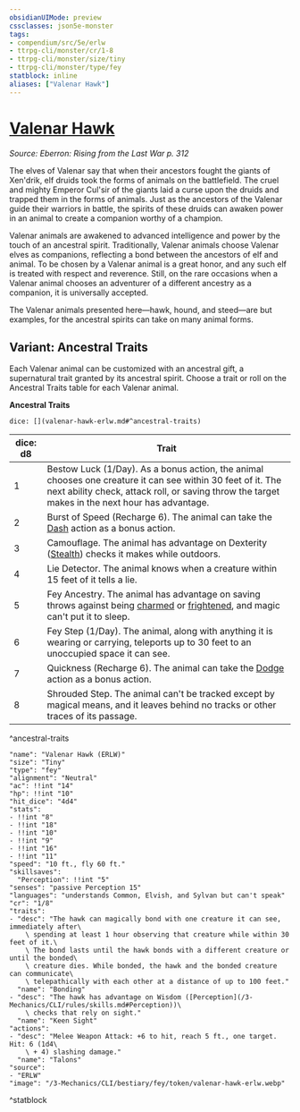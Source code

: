 ```yaml
---
obsidianUIMode: preview
cssclasses: json5e-monster
tags:
- compendium/src/5e/erlw
- ttrpg-cli/monster/cr/1-8
- ttrpg-cli/monster/size/tiny
- ttrpg-cli/monster/type/fey
statblock: inline
aliases: ["Valenar Hawk"]
---
```

# [Valenar Hawk](3-Mechanics\CLI\bestiary\fey/valenar-hawk-erlw.md)
*Source: Eberron: Rising from the Last War p. 312*  

The elves of Valenar say that when their ancestors fought the giants of Xen'drik, elf druids took the forms of animals on the battlefield. The cruel and mighty Emperor Cul'sir of the giants laid a curse upon the druids and trapped them in the forms of animals. Just as the ancestors of the Valenar guide their warriors in battle, the spirits of these druids can awaken power in an animal to create a companion worthy of a champion.

Valenar animals are awakened to advanced intelligence and power by the touch of an ancestral spirit. Traditionally, Valenar animals choose Valenar elves as companions, reflecting a bond between the ancestors of elf and animal. To be chosen by a Valenar animal is a great honor, and any such elf is treated with respect and reverence. Still, on the rare occasions when a Valenar animal chooses an adventurer of a different ancestry as a companion, it is universally accepted.

The Valenar animals presented here—hawk, hound, and steed—are but examples, for the ancestral spirits can take on many animal forms.

## Variant: Ancestral Traits

Each Valenar animal can be customized with an ancestral gift, a supernatural trait granted by its ancestral spirit. Choose a trait or roll on the Ancestral Traits table for each Valenar animal.

**Ancestral Traits**

`dice: [](valenar-hawk-erlw.md#^ancestral-traits)`

| dice: d8 | Trait |
|----------|-------|
| 1 | Bestow Luck (1/Day). As a bonus action, the animal chooses one creature it can see within 30 feet of it. The next ability check, attack roll, or saving throw the target makes in the next hour has advantage. |
| 2 | Burst of Speed (Recharge 6). The animal can take the [Dash](/3-Mechanics/CLI/rules/actions.md#Dash) action as a bonus action. |
| 3 | Camouflage. The animal has advantage on Dexterity ([Stealth](/3-Mechanics/CLI/rules/skills.md#Stealth)) checks it makes while outdoors. |
| 4 | Lie Detector. The animal knows when a creature within 15 feet of it tells a lie. |
| 5 | Fey Ancestry. The animal has advantage on saving throws against being [charmed](/3-Mechanics/CLI/rules/conditions.md#charmed) or [frightened](/3-Mechanics/CLI/rules/conditions.md#frightened), and magic can't put it to sleep. |
| 6 | Fey Step (1/Day). The animal, along with anything it is wearing or carrying, teleports up to 30 feet to an unoccupied space it can see. |
| 7 | Quickness (Recharge 6). The animal can take the [Dodge](/3-Mechanics/CLI/rules/actions.md#Dodge) action as a bonus action. |
| 8 | Shrouded Step. The animal can't be tracked except by magical means, and it leaves behind no tracks or other traces of its passage. |
^ancestral-traits

```statblock
"name": "Valenar Hawk (ERLW)"
"size": "Tiny"
"type": "fey"
"alignment": "Neutral"
"ac": !!int "14"
"hp": !!int "10"
"hit_dice": "4d4"
"stats":
- !!int "8"
- !!int "18"
- !!int "10"
- !!int "9"
- !!int "16"
- !!int "11"
"speed": "10 ft., fly 60 ft."
"skillsaves":
  "Perception": !!int "5"
"senses": "passive Perception 15"
"languages": "understands Common, Elvish, and Sylvan but can't speak"
"cr": "1/8"
"traits":
- "desc": "The hawk can magically bond with one creature it can see, immediately after\
    \ spending at least 1 hour observing that creature while within 30 feet of it.\
    \ The bond lasts until the hawk bonds with a different creature or until the bonded\
    \ creature dies. While bonded, the hawk and the bonded creature can communicate\
    \ telepathically with each other at a distance of up to 100 feet."
  "name": "Bonding"
- "desc": "The hawk has advantage on Wisdom ([Perception](/3-Mechanics/CLI/rules/skills.md#Perception))\
    \ checks that rely on sight."
  "name": "Keen Sight"
"actions":
- "desc": "Melee Weapon Attack: +6 to hit, reach 5 ft., one target. Hit: 6 (1d4\
    \ + 4) slashing damage."
  "name": "Talons"
"source":
- "ERLW"
"image": "/3-Mechanics/CLI/bestiary/fey/token/valenar-hawk-erlw.webp"
```
^statblock